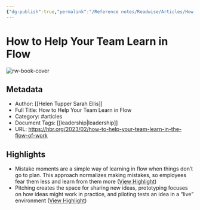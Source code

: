 ```yaml
---
{"dg-publish":true,"permalink":"/Reference notes/Readwise/Articles/How to Help Your Team Learn in Flow/"}
---
```


# How to Help Your Team Learn in Flow

![rw-book-cover](https://hbr.org/resources/images/article_assets/2023/02/Feb23_15_1393859825.jpg)

## Metadata
- Author: [[Helen Tupper
Sarah Ellis]]
- Full Title: How to Help Your Team Learn in Flow
- Category: #articles
- Document Tags: [[leadership\|leadership]] 
- URL: https://hbr.org/2023/02/how-to-help-your-team-learn-in-the-flow-of-work

## Highlights
- Mistake moments are a simple way of learning in flow when things don’t go to plan. This approach normalizes making mistakes, so employees fear them less and learn from them more ([View Highlight](https://read.readwise.io/read/01gt0yvgche7fjmaqn5xcn9r0t))
- Pitching creates the space for sharing new ideas, prototyping focuses on how ideas might work in practice, and piloting tests an idea in a “live” environment ([View Highlight](https://read.readwise.io/read/01gt0z37wesrkbrhrgd6tmvn37))

